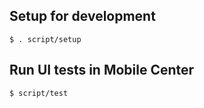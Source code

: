 ## Setup for development

```shell
$ . script/setup
```

## Run UI tests in Mobile Center

```shell
$ script/test
```

